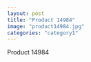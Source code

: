 ```yaml
---
layout: post
title: "Product 14984"
image: "product14984.jpg"
categories: "category1"
---
```

Product 14984
